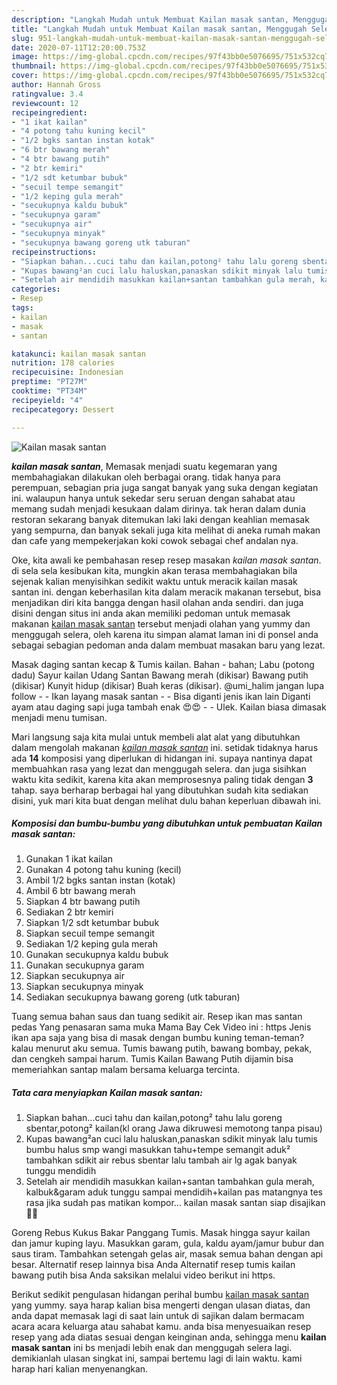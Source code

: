 ```yaml
---
description: "Langkah Mudah untuk Membuat Kailan masak santan, Menggugah Selera"
title: "Langkah Mudah untuk Membuat Kailan masak santan, Menggugah Selera"
slug: 951-langkah-mudah-untuk-membuat-kailan-masak-santan-menggugah-selera
date: 2020-07-11T12:20:00.753Z
image: https://img-global.cpcdn.com/recipes/97f43bb0e5076695/751x532cq70/kailan-masak-santan-foto-resep-utama.jpg
thumbnail: https://img-global.cpcdn.com/recipes/97f43bb0e5076695/751x532cq70/kailan-masak-santan-foto-resep-utama.jpg
cover: https://img-global.cpcdn.com/recipes/97f43bb0e5076695/751x532cq70/kailan-masak-santan-foto-resep-utama.jpg
author: Hannah Gross
ratingvalue: 3.4
reviewcount: 12
recipeingredient:
- "1 ikat kailan"
- "4 potong tahu kuning kecil"
- "1/2 bgks santan instan kotak"
- "6 btr bawang merah"
- "4 btr bawang putih"
- "2 btr kemiri"
- "1/2 sdt ketumbar bubuk"
- "secuil tempe semangit"
- "1/2 keping gula merah"
- "secukupnya kaldu bubuk"
- "secukupnya garam"
- "secukupnya air"
- "secukupnya minyak"
- "secukupnya bawang goreng utk taburan"
recipeinstructions:
- "Siapkan bahan...cuci tahu dan kailan,potong² tahu lalu goreng sbentar,potong² kailan(kl orang Jawa dikruwesi memotong tanpa pisau)"
- "Kupas bawang²an cuci lalu haluskan,panaskan sdikit minyak lalu tumis bumbu halus smp wangi masukkan tahu+tempe semangit aduk² tambahkan sdikit air rebus sbentar lalu tambah air lg agak banyak tunggu mendidih"
- "Setelah air mendidih masukkan kailan+santan tambahkan gula merah, kalbuk&amp;garam aduk tunggu sampai mendidih+kailan pas matangnya tes rasa jika sudah pas matikan kompor... kailan masak santan siap disajikan🤗🤗"
categories:
- Resep
tags:
- kailan
- masak
- santan

katakunci: kailan masak santan 
nutrition: 178 calories
recipecuisine: Indonesian
preptime: "PT27M"
cooktime: "PT34M"
recipeyield: "4"
recipecategory: Dessert

---
```



![Kailan masak santan](https://img-global.cpcdn.com/recipes/97f43bb0e5076695/751x532cq70/kailan-masak-santan-foto-resep-utama.jpg)

<b><i>kailan masak santan</i></b>, Memasak menjadi suatu kegemaran yang membahagiakan dilakukan oleh berbagai orang. tidak hanya para perempuan, sebagian pria juga sangat banyak yang suka dengan kegiatan ini. walaupun hanya untuk sekedar seru seruan dengan sahabat atau memang sudah menjadi kesukaan dalam dirinya. tak heran dalam dunia restoran sekarang banyak ditemukan laki laki dengan keahlian memasak yang sempurna, dan banyak sekali juga kita melihat di aneka rumah makan dan cafe yang mempekerjakan koki cowok sebagai chef andalan nya.

Oke, kita awali ke pembahasan resep resep masakan <i>kailan masak santan</i>. di sela sela kesibukan kita, mungkin akan terasa membahagiakan bila sejenak kalian menyisihkan sedikit waktu untuk meracik kailan masak santan ini. dengan keberhasilan kita dalam meracik makanan tersebut, bisa menjadikan diri kita bangga dengan hasil olahan anda sendiri. dan juga disini dengan situs ini anda akan memiliki pedoman untuk memasak makanan <u>kailan masak santan</u> tersebut menjadi olahan yang yummy dan menggugah selera, oleh karena itu simpan alamat laman ini di ponsel anda sebagai sebagian pedoman anda dalam membuat masakan baru yang lezat.

Masak daging santan kecap &amp; Tumis kailan. Bahan - bahan; Labu (potong dadu) Sayur kailan Udang Santan Bawang merah (dikisar) Bawang putih (dikisar) Kunyit hidup (dikisar) Buah keras (dikisar). @umi_halim jangan lupa follow - - Ikan layang masak santan - - Bisa diganti jenis ikan lain Diganti ayam atau daging sapi juga tambah enak 😍😍 - - Ulek. Kailan biasa dimasak menjadi menu tumisan.


Mari langsung saja kita mulai untuk membeli alat alat yang dibutuhkan dalam mengolah makanan <u><i>kailan masak santan</i></u> ini. setidak tidaknya harus ada <b>14</b> komposisi yang diperlukan di hidangan ini. supaya nantinya dapat membuahkan rasa yang lezat dan menggugah selera. dan juga sisihkan waktu kita sedikit, karena kita akan memprosesnya paling tidak dengan <b>3</b> tahap. saya berharap berbagai hal yang dibutuhkan sudah kita sediakan disini, yuk mari kita buat dengan melihat dulu bahan keperluan dibawah ini.

<!--inarticleads1-->

##### Komposisi dan bumbu-bumbu yang dibutuhkan untuk pembuatan Kailan masak santan:

1. Gunakan 1 ikat kailan
1. Gunakan 4 potong tahu kuning (kecil)
1. Ambil 1/2 bgks santan instan (kotak)
1. Ambil 6 btr bawang merah
1. Siapkan 4 btr bawang putih
1. Sediakan 2 btr kemiri
1. Siapkan 1/2 sdt ketumbar bubuk
1. Siapkan secuil tempe semangit
1. Sediakan 1/2 keping gula merah
1. Gunakan secukupnya kaldu bubuk
1. Gunakan secukupnya garam
1. Siapkan secukupnya air
1. Siapkan secukupnya minyak
1. Sediakan secukupnya bawang goreng (utk taburan)


Tuang semua bahan saus dan tuang sedikit air. Resep ikan mas santan pedas Yang penasaran sama muka Mama Bay Cek Video ini : https Jenis ikan apa saja yang bisa di masak dengan bumbu kuning teman-teman? kalau menurut aku semua. Tumis bawang putih, bawang bombay, pekak, dan cengkeh sampai harum. Tumis Kailan Bawang Putih dijamin bisa memeriahkan santap malam bersama keluarga tercinta. 

<!--inarticleads2-->

##### Tata cara menyiapkan Kailan masak santan:

1. Siapkan bahan...cuci tahu dan kailan,potong² tahu lalu goreng sbentar,potong² kailan(kl orang Jawa dikruwesi memotong tanpa pisau)
1. Kupas bawang²an cuci lalu haluskan,panaskan sdikit minyak lalu tumis bumbu halus smp wangi masukkan tahu+tempe semangit aduk² tambahkan sdikit air rebus sbentar lalu tambah air lg agak banyak tunggu mendidih
1. Setelah air mendidih masukkan kailan+santan tambahkan gula merah, kalbuk&amp;garam aduk tunggu sampai mendidih+kailan pas matangnya tes rasa jika sudah pas matikan kompor... kailan masak santan siap disajikan🤗🤗


Goreng Rebus Kukus Bakar Panggang Tumis. Masak hingga sayur kailan dan jamur kuping layu. Masukkan garam, gula, kaldu ayam/jamur bubur dan saus tiram. Tambahkan setengah gelas air, masak semua bahan dengan api besar. Alternatif resep lainnya bisa Anda Alternatif resep tumis kailan bawang putih bisa Anda saksikan melalui video berikut ini https. 

Berikut sedikit pengulasan hidangan perihal bumbu <u>kailan masak santan</u> yang yummy. saya harap kalian bisa mengerti dengan ulasan diatas, dan anda dapat memasak lagi di saat lain untuk di sajikan dalam bermacam acara acara keluarga atau sahabat kamu. anda bisa menyesuaikan resep resep yang ada diatas sesuai dengan keinginan anda, sehingga menu <b>kailan masak santan</b> ini bs menjadi lebih enak dan menggugah selera lagi. demikianlah ulasan singkat ini, sampai bertemu lagi di lain waktu. kami harap hari kalian menyenangkan.
